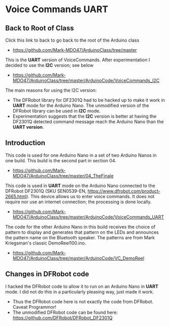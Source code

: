 # Voice Commands UART

## Back to Root of Class
Click this link to back to go back to the root of the Arduino class
- https://github.com/Mark-MDO47/ArduinoClass/tree/master

This is the **UART** version of VoiceCommands. After experimentation I decided to use the **I2C** version; see below
- https://github.com/Mark-MDO47/ArduinoClass/tree/master/ArduinoCode/VoiceCommands_I2C

The main reasons for using the I2C version:
- The DFRobot library for DF2301Q had to be hacked up to make it work in **UART** mode for the Arduino Nano. The unmodified version of the DFRobot library can be used in **I2C** mode.
- Experimentation suggests that the **I2C** version is better at having the DF2301Q detected command message reach the Arduino Nano than the **UART version**.

## Introduction
This code is used for one Arduino Nano in a set of two Arduino Nanos in one build. This build is the second part in section 04.
* https://github.com/Mark-MDO47/ArduinoClass/tree/master/04_TheFinale

This code is used in **UART** mode on the Arduino Nano connected to the DFRobot DF2301Q (SKU SEN0539-EN, https://www.dfrobot.com/product-2665.html). This device allows us to enter voice commands. It does not require nor use an internet connection; the processing is done locally.
* https://github.com/Mark-MDO47/ArduinoClass/tree/master/ArduinoCode/VoiceCommands_UART

The code for the other Arduino Nano in this build receives the choice of pattern to display and generates that pattern on the LEDs and announces the pattern name on the Bluetooth speaker. The patterns are from Mark Kriegsman's classic DemoReel100.ino.
- https://github.com/Mark-MDO47/ArduinoClass/tree/master/ArduinoCode/VC_DemoReel

## Changes in DFRobot code
I hacked the DFRobot code to allow it to run on an Arduino Nano in **UART** mode. I did not do this in a particularly pleasing way, just made it work.
- Thus the DFRobot code here is not exactly the code from DFRobot. Caveat Programmor!
- The unmodified DFRobot code can be found here: https://github.com/DFRobot/DFRobot_DF2301Q
